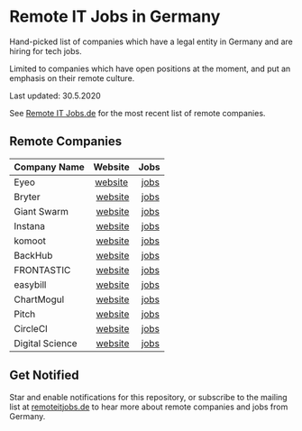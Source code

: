 # Remote IT Jobs in Germany

Hand-picked list of companies which have a legal entity in Germany and are hiring for tech jobs.

Limited to companies which have open positions at the moment, and put an emphasis on their remote culture.

Last updated: 30.5.2020

See [Remote IT Jobs.de](https://remoteitjobs.de/companies/) for the most recent list of remote companies.

## Remote Companies

| Company Name  | Website       | Jobs  |
| ------------- |:-------------:|:-----:|
| Eyeo | [website](https://eyeo.com)	 | [jobs](https://eyeo.com/jobs/) |
| Bryter | [website](https://bryter.io)	 | [jobs](https://bryter.io/careers/) |
| Giant Swarm	 | [website](https://www.giantswarm.io/)	 | [jobs](https://giant-swarm-jobs.personio.de/) |
| Instana	 | [website](https://www.instana.com)	| [jobs](https://www.instana.com/careers/) |
| komoot	 | [website](https://www.komoot.de)	 | [jobs](https://www.komoot.de/jobs#openings) |
| BackHub	 | [website](https://backhub.co)	 | [jobs](https://backhub.co/jobs/) |
| FRONTASTIC	 | [website](https://www.frontastic.cloud)	 | [jobs](https://www.frontastic.cloud/remote-jobs-frontastic/) |
| easybill	 | [website](https://www.easybill.de/)	 | [jobs](https://www.easybill.de/jobs) |
| ChartMogul	 | [website](https://chartmogul.com/)	 | [jobs](https://jobs.chartmogul.com/) |
| Pitch	 | [website](https://pitch.com)	 | [jobs](https://pitch.com/about#hiring) |
| CircleCI	 | [website](https://circleci.com/)	 | [jobs](https://circleci.com/careers/) |
| Digital Science	 | [website](https://www.digital-science.com/)	 | [jobs](https://www.digital-science.com/jobs/) |

## Get Notified

Star and enable notifications for this repository, or subscribe to the mailing list at [remoteitjobs.de](https://remoteitjobs.de/) to hear more about remote companies and jobs from Germany.
